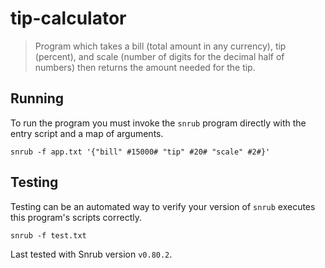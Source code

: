# tip-calculator

> Program which takes a bill (total amount in any currency), tip (percent), and
> scale (number of digits for the decimal half of numbers) then returns the
> amount needed for the tip.

## Running

To run the program you must invoke the `snrub` program directly with the entry
script and a map of arguments.

    snrub -f app.txt '{"bill" #15000# "tip" #20# "scale" #2#}'

## Testing

Testing can be an automated way to verify your version of `snrub` executes this
program's scripts correctly.

    snrub -f test.txt

Last tested with Snrub version `v0.80.2`.
